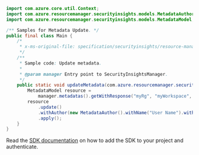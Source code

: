 ```java
import com.azure.core.util.Context;
import com.azure.resourcemanager.securityinsights.models.MetadataAuthor;
import com.azure.resourcemanager.securityinsights.models.MetadataModel;

/** Samples for Metadata Update. */
public final class Main {
    /*
     * x-ms-original-file: specification/securityinsights/resource-manager/Microsoft.SecurityInsights/preview/2022-01-01-preview/examples/metadata/PatchMetadata.json
     */
    /**
     * Sample code: Update metadata.
     *
     * @param manager Entry point to SecurityInsightsManager.
     */
    public static void updateMetadata(com.azure.resourcemanager.securityinsights.SecurityInsightsManager manager) {
        MetadataModel resource =
            manager.metadatas().getWithResponse("myRg", "myWorkspace", "metadataName", Context.NONE).getValue();
        resource
            .update()
            .withAuthor(new MetadataAuthor().withName("User Name").withEmail("email@microsoft.com"))
            .apply();
    }
}
```

Read the [SDK documentation](https://github.com/Azure/azure-sdk-for-java/blob/azure-resourcemanager-securityinsights_1.0.0-beta.3/sdk/securityinsights/azure-resourcemanager-securityinsights/README.md) on how to add the SDK to your project and authenticate.

